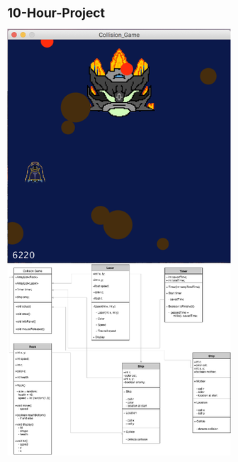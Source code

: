 # 10-Hour-Project


![GUI](https://github.com/Elun4705/10-Hour-Project/blob/master/Screen%20Shot%202018-05-21%20at%201.58.20%20PM.png)
![Diagram](https://github.com/Elun4705/10-Hour-Project/blob/master/Project.png)
